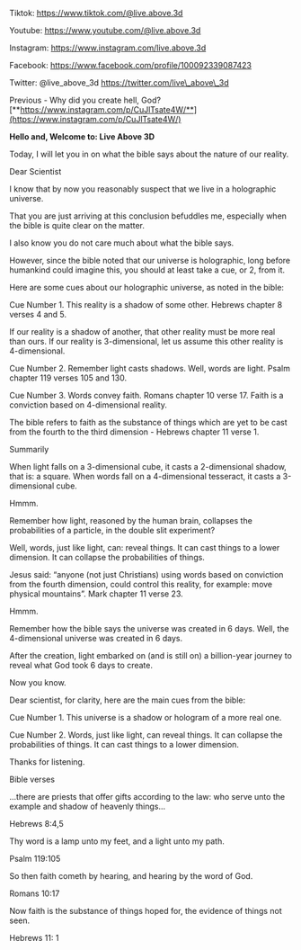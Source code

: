 Tiktok:
[<u>https://www.tiktok.com/@live.above.3d</u>](https://www.tiktok.com/@live.above.3d)

Youtube:
[<u>https://www.youtube.com/@live.above.3d</u>](https://www.youtube.com/@live.above.3d)

Instagram: <https://www.instagram.com/live.above.3d>

Facebook:
[<u>https://www.facebook.com/profile/100092339087423</u>](https://www.facebook.com/profile/100092339087423)

Twitter: @live\_above\_3d
[<u>https://twitter.com/live\_above\_3d</u>](https://twitter.com/live_above_3d)

Previous - Why did you create hell, God?
[**https://www.instagram.com/p/CuJlTsate4W/**](https://www.instagram.com/p/CuJlTsate4W/)

**Hello and, Welcome to: Live Above 3D**

Today, I will let you in on what the bible says about the nature of
our reality.

Dear Scientist

I know that by now you reasonably suspect that we live in a holographic
universe.

That you are just arriving at this conclusion befuddles me, especially
when the bible is quite clear on the matter.

I also know you do not care much about what the bible says.

However, since the bible noted that our universe is holographic, long
before humankind could imagine this, you should at least take a cue, or
2, from it.

Here are some cues about our holographic universe, as noted in the
bible:

Cue Number 1. This reality is a shadow of some other. Hebrews chapter 8
verses 4 and 5.

If our reality is a shadow of another, that other reality must be more
real than ours. If our reality is 3-dimensional, let us assume this
other reality is 4-dimensional.

Cue Number 2. Remember light casts shadows. Well, words are light. Psalm
chapter 119 verses 105 and 130.

Cue Number 3. Words convey faith. Romans chapter 10 verse 17. Faith is a
conviction based on 4-dimensional reality.

The bible refers to faith as the substance of things which are yet to be
cast from the fourth to the third dimension - Hebrews chapter 11 verse
1.

Summarily

When light falls on a 3-dimensional cube, it casts a 2-dimensional
shadow, that is: a square. When words fall on a 4-dimensional tesseract,
it casts a 3-dimensional cube.

Hmmm.

Remember how light, reasoned by the human brain, collapses the
probabilities of a particle, in the double slit experiment?

Well, words, just like light, can: reveal things. It can cast things to
a lower dimension. It can collapse the probabilities of things.

Jesus said: “anyone (not just Christians) using words based on
conviction from the fourth dimension, could control this reality, for
example: move physical mountains”. Mark chapter 11 verse 23.

Hmmm.

Remember how the bible says the universe was created in 6 days. Well,
the 4-dimensional universe was created in 6 days.

After the creation, light embarked on (and is still on) a billion-year
journey to reveal what God took 6 days to create.

Now you know.

Dear scientist, for clarity, here are the main cues from the bible:

Cue Number 1. This universe is a shadow or hologram of a more real one.

Cue Number 2. Words, just like light, can reveal things. It can collapse
the probabilities of things. It can cast things to a lower dimension.

Thanks for listening.

Bible verses

…there are priests that offer gifts according to the law: who serve unto
the example and shadow of heavenly things…

Hebrews 8:4,5

Thy word is a lamp unto my feet, and a light unto my path.

Psalm 119:105

So then faith cometh by hearing, and hearing by the word of God.

Romans 10:17

Now faith is the substance of things hoped for, the evidence of things
not seen.

Hebrews 11: 1
